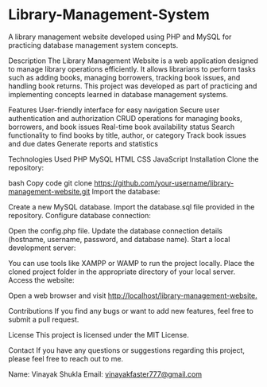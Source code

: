 # Library-Management-System
A library management website developed using PHP and MySQL for practicing database management system concepts.

Description
The Library Management Website is a web application designed to manage library operations efficiently. It allows librarians to perform tasks such as adding books, managing borrowers, tracking book issues, and handling book returns. This project was developed as part of practicing and implementing concepts learned in database management systems.

Features
User-friendly interface for easy navigation
Secure user authentication and authorization
CRUD operations for managing books, borrowers, and book issues
Real-time book availability status
Search functionality to find books by title, author, or category
Track book issues and due dates
Generate reports and statistics

Technologies Used
PHP
MySQL
HTML
CSS
JavaScript
Installation
Clone the repository:

bash
Copy code
git clone https://github.com/your-username/library-management-website.git
Import the database:

Create a new MySQL database.
Import the database.sql file provided in the repository.
Configure database connection:

Open the config.php file.
Update the database connection details (hostname, username, password, and database name).
Start a local development server:

You can use tools like XAMPP or WAMP to run the project locally.
Place the cloned project folder in the appropriate directory of your local server.
Access the website:

Open a web browser and visit [http://localhost/library-management-website.](https://github.com/vinayakfaster/Library-Management-System.git)


Contributions
 If you find any bugs or want to add new features, feel free to submit a pull request.

License
This project is licensed under the MIT License.

Contact
If you have any questions or suggestions regarding this project, please feel free to reach out to me.

Name: Vinayak Shukla
Email: vinayakfaster777@gmail.com
